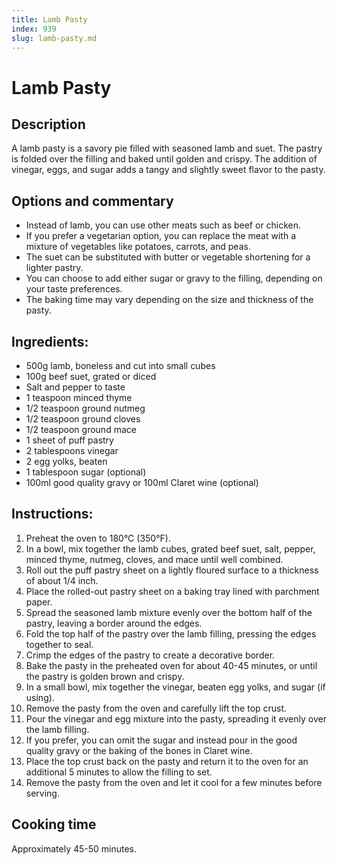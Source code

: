```yaml
---
title: Lamb Pasty
index: 939
slug: lamb-pasty.md
---
```


# Lamb Pasty

## Description
A lamb pasty is a savory pie filled with seasoned lamb and suet. The pastry is folded over the filling and baked until golden and crispy. The addition of vinegar, eggs, and sugar adds a tangy and slightly sweet flavor to the pasty.

## Options and commentary
- Instead of lamb, you can use other meats such as beef or chicken.
- If you prefer a vegetarian option, you can replace the meat with a mixture of vegetables like potatoes, carrots, and peas.
- The suet can be substituted with butter or vegetable shortening for a lighter pastry.
- You can choose to add either sugar or gravy to the filling, depending on your taste preferences.
- The baking time may vary depending on the size and thickness of the pasty.

## Ingredients:
- 500g lamb, boneless and cut into small cubes
- 100g beef suet, grated or diced
- Salt and pepper to taste
- 1 teaspoon minced thyme
- 1/2 teaspoon ground nutmeg
- 1/2 teaspoon ground cloves
- 1/2 teaspoon ground mace
- 1 sheet of puff pastry
- 2 tablespoons vinegar
- 2 egg yolks, beaten
- 1 tablespoon sugar (optional)
- 100ml good quality gravy or 100ml Claret wine (optional)

## Instructions:
1. Preheat the oven to 180°C (350°F).
2. In a bowl, mix together the lamb cubes, grated beef suet, salt, pepper, minced thyme, nutmeg, cloves, and mace until well combined.
3. Roll out the puff pastry sheet on a lightly floured surface to a thickness of about 1/4 inch.
4. Place the rolled-out pastry sheet on a baking tray lined with parchment paper.
5. Spread the seasoned lamb mixture evenly over the bottom half of the pastry, leaving a border around the edges.
6. Fold the top half of the pastry over the lamb filling, pressing the edges together to seal.
7. Crimp the edges of the pastry to create a decorative border.
8. Bake the pasty in the preheated oven for about 40-45 minutes, or until the pastry is golden brown and crispy.
9. In a small bowl, mix together the vinegar, beaten egg yolks, and sugar (if using).
10. Remove the pasty from the oven and carefully lift the top crust.
11. Pour the vinegar and egg mixture into the pasty, spreading it evenly over the lamb filling.
12. If you prefer, you can omit the sugar and instead pour in the good quality gravy or the baking of the bones in Claret wine.
13. Place the top crust back on the pasty and return it to the oven for an additional 5 minutes to allow the filling to set.
14. Remove the pasty from the oven and let it cool for a few minutes before serving.

## Cooking time
Approximately 45-50 minutes.
